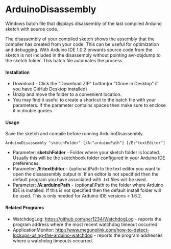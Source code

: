 # ArduinoDisassembly
Windows batch file that displays disassembly of the last compiled Arduino sketch with source code.

The disassembly of your compiled sketch shows the assembly that the compiler has created from your code. This can be useful for optimization and debugging. With Arduino IDE 1.0.2 onwards source code from the sketch is not included in the disassembly without pointing avr-objdump to the sketch folder. This batch file automates the process.


#### Installation
- Download - Click the "Download ZIP" button(or "Clone in Desktop" if you have GitHub Desktop installed)
- Unzip and move the folder to a convenient location.
- You may find it useful to create a shortcut to the batch file with your parameters. If the parameter contains spaces then make sure to enclose it in double quotes.


#### Usage
Save the sketch and compile before running ArduinoDisassembly.  

`ArduinoDisassembly "sketchFolder" [/A:"arduinoPath"] [/E:"textEditor"]`
- Parameter: **sketchFolder** - Folder where your sketch folder is located. Usually this will be the sketchbook folder configured in your Arduino IDE preferences.
- Parameter: **/E:textEditor** - (optional)Path to the text editor you want to open the dissassembly output in. If an editor is not specified then the default program you have associated with .txt files will be used.
- Parameter: **/A:arduinoPath**	- (optional)Path to the folder where Arduino IDE is installed. If this is not specified then the default install folder will be used. This is only needed for Arduino IDE versions < 1.6.2.


#### Related Programs
- WatchdogLog: https://github.com/per1234/WatchdogLog - reports the program address where the most recent watchdog timeout occurred.
- ApplicationMonitor: http://www.megunolink.com/how-to-detect-lockups-using-the-arduino-watchdog - reports the program addresses where a watchdog timeouts occurred.

